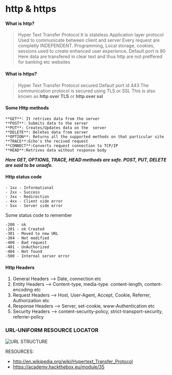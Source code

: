 # http & https 

#### What is http?
>Hyper Text Transfer Protocol
>It is stateless Application layer protocol Used to communicate between client and server 
>Every request are completly INDEPENDENT. Programming, Local storage, cookies, sessions used to create enhanced user experience.
>Default port is 80
>Here data are transfered in clear text and thus http are not preffered for banking etc websites

#### What is https?
>Hyper Text Transfer Protocol secured
>Default port id 443
>The communication protocol is secured using TLS or SSL
>This is also known as **http over TLS** or **http over ssl**

#### Some Http methods
```
**GET**: It retrives data from the server
**POST**: Submits data to the server
**PUT**: Creates/Updates data on the  server
**DELETE**: Deletes data from server
**OPTION**: Returns all the supported methods on that particular site
**TRACE**:Echo's the recived request
**CONNECT**:Converts request connection to TCP/IP
**HEAD**:Retrives data without response body
```

***Here GET, OPTIONS, TRACE, HEAD methods are safe.
POST, PUT, DELETE are said to be unsafe.***

#### Http status code
```
- 1xx - Informational
- 2xx - Success
- 3xx - Redirection
- 4xx - Client side error
- 5xx - Server side error
```

Some status code to remember
```
-200 - ok
-201 - ok Created
-301 - Moved to new URL
-304 - Not modified
-400 - Bad request
-401 - UnAuthorized
-404 - Not found
-500 - Internal server error
```

#### Http Headers
1. General Headers --> Date, connection etc
2. Entity Headers --> Content-type, media-type. content-length, content-encoding etc
3. Request Headers --> Host, User-Agent, Accept, Cookie, Referrer, Authorization etc
4. Response Headers --> Server, set-cookie, www-Authentication etc
5. Security Headers --> content-security-policy, strict-transport-security, referrer-policy

### URL-UNIFORM RESOURCE LOCATOR

![URL STRUCTURE](https://academy.hackthebox.eu/storage/modules/35/url_structure.png)

RESOURCES:
- http://en.wikipedia.org/wiki/Hypertext_Transfer_Protocol
- https://academy.hackthebox.eu/module/35
